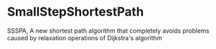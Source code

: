 # SmallStepShortestPath
SSSPA, A new shortest path algorithm that completely avoids problems caused by relaxation operations of Dijkstra's algorithm


